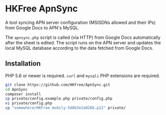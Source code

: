 # HKFree ApnSync

A tool syncing APN server configuration (MSISDNs allowed and their IPs) from Google Docs to APN's MySQL.

The `apnsync.php` script is called (via HTTP) from Google Docs automatically after the sheet is edited. 
The script runs on the APN server and updates the local MySQL database according to the data fetched from Google Docs.

## Installation

PHP 5.6 or newer is required. `curl` and `mysqli` PHP extensions are required.

```bash
git clone https://github.com/HKFree/ApnSync.git
cd ApnSync
composer install
cp private/config.example.php private/config.php  
vi private/config.php
cp "somewhere/HKFree mobily-5d8b3e2a026b.p12" private/
```
 


